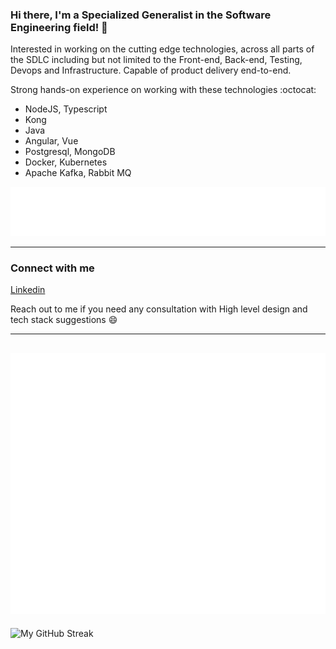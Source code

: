 ### Hi there, I'm a Specialized Generalist in the Software Engineering field! :rocket: 

Interested in working on the cutting edge technologies, across all parts of the SDLC including but not limited to the 
Front-end, Back-end, Testing, Devops and Infrastructure.
Capable of product delivery end-to-end.

Strong hands-on experience on working with these technologies  :octocat:
- NodeJS, Typescript
- Kong
- Java
- Angular, Vue
- Postgresql, MongoDB
- Docker, Kubernetes
- Apache Kafka, Rabbit MQ

![Metrics](/metrics.plugin.topics.icons.svg)

---

### Connect with me
[Linkedin]

Reach out to me if you need any consultation with High level design and tech stack suggestions :smile:

---
![Metrics](/metrics.plugin.habits.facts.svg)
---
<img src="https://github-readme-streak-stats.herokuapp.com?user=shreyas-segu&theme=monokai&date_format=M%20j%5B%2C%20Y%5D&background=DD272700&dates=DD741D&border=C1C1C1" alt="My GitHub Streak" />

<!-- Variables -->
[Linkedin]: https://linkedin.com/in/shreyassegu/
